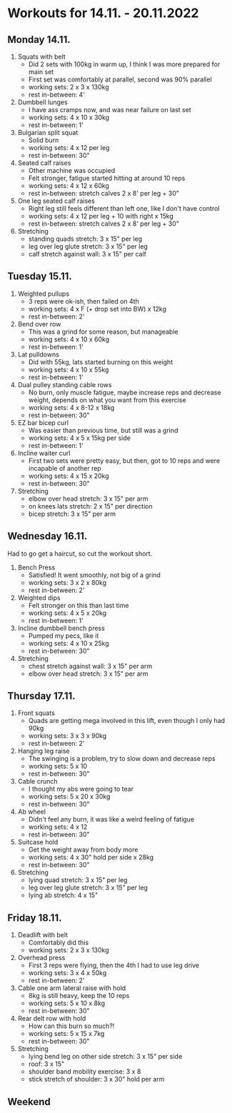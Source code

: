 # Workouts for 14.11. - 20.11.2022

## Monday 14.11.

1. Squats with belt
   - Did 2 sets with 100kg in warm up, I think I was more prepared for main set
   - First set was comfortably at parallel, second was 90% parallel
   - working sets: 2 x 3 x 130kg
   - rest in-between: 4'
2. Dumbbell lunges
   - I have ass cramps now, and was near failure on last set
   - working sets: 4 x 10 x 30kg
   - rest in-between: 1'
3. Bulgarian split squat
   - Solid burn
   - working sets: 4 x 12 per leg
   - rest in-between: 30"
4. Seated calf raises
   - Other machine was occupied
   - Felt stronger, fatigue started hitting at around 10 reps
   - working sets: 4 x 12 x 60kg
   - rest in-between: stretch calves 2 x 8' per leg + 30"
5. One leg seated calf raises
   - Right leg still feels different than left one, like I don't have control
   - working sets: 4 x 12 per leg + 10 with right x 15kg
   - rest in-between: stretch calves 2 x 8' per leg + 30"
6. Stretching
   - standing quads stretch: 3 x 15" per leg
   - leg over leg glute stretch: 3 x 15" per leg
   - calf stretch against wall: 3 x 15" per calf

## Tuesday 15.11.

1. Weighted pullups
   - 3 reps were ok-ish, then failed on 4th
   - working sets: 4 x F (+ drop set into BW) x 12kg
   - rest in-between: 2'
2. Bend over row
   - This was a grind for some reason, but manageable
   - working sets: 4 x 10 x 60kg
   - rest in-between: 1'
3. Lat pulldowns
   - Did with 55kg, lats started burning on this weight
   - working sets: 4 x 10 x 55kg
   - rest in-between: 1'
4. Dual pulley standing cable rows
   - No burn, only muscle fatigue, maybe increase reps and decrease weight, depends on what you want from this exercise
   - working sets: 4 x 8-12 x 18kg
   - rest in-between: 30"
5. EZ bar bicep curl
   - Was easier than previous time, but still was a grind
   - working sets: 4 x 5 x 15kg per side
   - rest in-between: 1'
6. Incline waiter curl
   - First two sets were pretty easy, but then, got to 10 reps and were incapable of another rep
   - working sets: 4 x 15 x 20kg
   - rest in-between: 30"
7. Stretching
   - elbow over head stretch: 3 x 15" per arm
   - on knees lats stretch: 2 x 15" per direction
   - bicep stretch: 3 x 15" per arm

## Wednesday 16.11.

Had to go get a haircut, so cut the workout short.

1. Bench Press
   - Satisfied! It went smoothly, not big of a grind
   - working sets: 3 x 2 x 80kg
   - rest in-between: 2'
2. Weighted dips
   - Felt stronger on this than last time
   - working sets: 4 x 5 x 20kg
   - rest in-between: 1'
3. Incline dumbbell bench press
   - Pumped my pecs, like it
   - working sets: 4 x 10 x 25kg
   - rest in-between: 30"
4. Stretching
   - chest stretch against wall: 3 x 15" per arm
   - elbow over head stretch: 3 x 15" per arm

## Thursday 17.11.

1. Front squats
   - Quads are getting mega involved in this lift, even though I only had 90kg
   - working sets: 3 x 3 x 90kg
   - rest in-between: 2'
2. Hanging leg raise
   - The swinging is a problem, try to slow down and decrease reps
   - working sets: 5 x 10
   - rest in-between: 30"
3. Cable crunch
   - I thought my abs were going to tear
   - working sets: 5 x 20 x 30kg
   - rest in-between: 30"
4. Ab wheel
   - Didn't feel any burn, it was like a weird feeling of fatigue
   - working sets: 4 x 12
   - rest in-between: 30"
5. Suitcase hold
   - Get the weight away from body more
   - working sets: 4 x 30" hold per side x 28kg
   - rest in-between: 30"
6. Stretching
   - lying quad stretch: 3 x 15" per leg
   - leg over leg glute stretch: 3 x 15" per leg
   - lying ab stretch: 4 x 15"

## Friday 18.11.

1. Deadlift with belt
   - Comfortably did this
   - working sets: 2 x 3 x 130kg
2. Overhead press
   - First 3 reps were flying, then the 4th I had to use leg drive
   - working sets: 3 x 4 x 50kg
   - rest in-between: 2'
3. Cable one arm lateral raise with hold
   - 8kg is still heavy, keep the 10 reps
   - working sets: 5 x 10 x 8kg
   - rest in-between: 30"
4. Rear delt row with hold
   - How can this burn so much?!
   - working sets: 5 x 15 x 7kg
   - rest in-between: 30"
5. Stretching
   - lying bend leg on other side stretch: 3 x 15" per side
   - roof: 3 x 15"
   - shoulder band mobility exercise: 3 x 8
   - stick stretch of shoulder: 3 x 30" hold per arm

## Weekend
